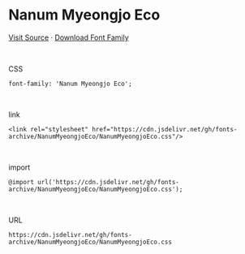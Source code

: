# Nanum Myeongjo Eco

[Visit Source](https://hangeul.naver.com/font) · [Download Font Family](https://cdn.jsdelivr.net/gh/fonts-archive/NanumMyeongjoEco/NanumMyeongjoEco.zip)

&nbsp;

CSS

```
font-family: 'Nanum Myeongjo Eco';
```

&nbsp;

link

```
<link rel="stylesheet" href="https://cdn.jsdelivr.net/gh/fonts-archive/NanumMyeongjoEco/NanumMyeongjoEco.css"/>
```

&nbsp;

import

```
@import url('https://cdn.jsdelivr.net/gh/fonts-archive/NanumMyeongjoEco/NanumMyeongjoEco.css');
```

&nbsp;

URL

```
https://cdn.jsdelivr.net/gh/fonts-archive/NanumMyeongjoEco/NanumMyeongjoEco.css
```
